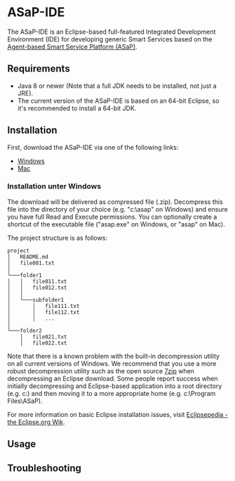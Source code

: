 
# ASaP-IDE

The ASaP-IDE is an Eclipse-based full-featured Integrated Development Environment (IDE) for developing generic Smart Services based on the [Agent-based Smart Service Platform (ASaP)](https://publikationen.sulb.uni-saarland.de/handle/20.500.11880/25477). 

## Requirements
 * Java 8 or newer (Note that a full JDK needs to be installed, not just a JRE).
 * The current version of the ASaP-IDE is based on an 64-bit Eclipse, so it's recommended to install a 64-bit JDK.

## Installation

First, download the ASaP-IDE via one of the following links: 

 * [Windows](https://github.com/pioneo/product-asap/releases/download/v1.0.2/win.zip)
 * [Mac](https://github.com/pioneo/product-asap/releases/download/v1.0.2/asap.dmg)
 
### Installation unter Windows

The download will be delivered as compressed file (.zip). Decompress this file into the directory of your choice (e.g. "c:\asap" on Windows) and ensure you have full Read and Execute permissions. You can optionally create a shortcut of the executable file ("asap.exe" on Windows, or "asap" on Mac).

The project structure is as follows: 

```
project
│   README.md
│   file001.txt    
│
└───folder1
│   │   file011.txt
│   │   file012.txt
│   │
│   └───subfolder1
│       │   file111.txt
│       │   file112.txt
│       │   ...
│   
└───folder2
    │   file021.txt
    │   file022.txt
```

Note that there is a known problem with the built-in decompression utility on all current versions of Windows. We recommend that you use a more robust decompression utility such as the open source [7zip](https://www.7-zip.org) when decompressing an Eclipse download. Some people report success when initially decompressing and Eclipse-based application into a root directory (e.g. c:\) and then moving it to a more appropriate home (e.g. c:\Program Files\ASaP). 

For more information on basic Eclipse installation issues, visit [Eclipsepedia - the Eclipse.org Wik](https://wiki.eclipse.org/Eclipse/Installation). 

## Usage



## Troubleshooting


